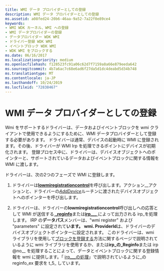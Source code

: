 ```yaml
---
title: WMI データ プロバイダーとしての登録
description: WMI データ プロバイダーとしての登録
ms.assetid: a08fed24-20b6-46aa-9a52-7a22f0e89ce4
keywords:
- WMI WDK カーネル、WMI への登録
- WMI データプロバイダーの登録
- データプロバイダー WDK WMI
- ドライバー登録 WDK WMI
- イベントブロック WDK WMI
- WDK WMI をブロックする
ms.date: 06/16/2017
ms.localizationpriority: medium
ms.openlocfilehash: f128523fc91a06c62d7f7159a8a66e879eeda642
ms.sourcegitcommit: 4b7a6ac7c68e6ad6f27da5d1dc4deabd5d34b748
ms.translationtype: MT
ms.contentlocale: ja-JP
ms.lasthandoff: 10/24/2019
ms.locfileid: "72838467"
---
```

# <a name="registering-as-a-wmi-data-provider"></a>WMI データ プロバイダーとしての登録





Wmi をサポートするドライバーは、データおよびイベントブロックを wmi クライアントで使用できるようにするために、WMI データプロバイダーとして登録する必要があります。 ドライバーは通常、デバイスの起動時に WMI に登録されます。その後、ドライバーが WMI Irp を処理できるポイントにデバイスが初期化されます。 登録プロセス中に、ドライバーは、デバイスオブジェクトへのポインターと、サポートされているデータおよびイベントブロックに関する情報を WMI に渡します。

ドライバーは、次の2つのフェーズで WMI に登録します。

1.  ドライバーは[**Iowmiregistrationcontrol**](https://docs.microsoft.com/windows-hardware/drivers/ddi/wdm/nf-wdm-iowmiregistrationcontrol)を呼び出します。アクション\_\_アクションと、ドライバーの[*AddDevice*](https://docs.microsoft.com/windows-hardware/drivers/ddi/wdm/nc-wdm-driver_add_device)ルーチンに渡されたデバイスオブジェクトへのポインターを呼び出します。

2.  ドライバーは、ドライバーの**Iowmiregistrationcontrol**呼び出しへの応答として WMI が送信する[ **\_reginfo**](https://docs.microsoft.com/windows-hardware/drivers/kernel/irp-mn-reginfo)または[**irp\_\_\_** ](https://docs.microsoft.com/windows-hardware/drivers/kernel/irp-mn-reginfo-ex)によって出力される irp\_を処理します。 IRP の**データパス**メンバーは、"wmi register" および "parameters" に設定されて**います。 wmi. ProviderId**は、ドライバーのデバイスオブジェクトポインターに設定されます。 このドライバーは、wmi ライブラリを使用して[ブロックを登録する](using-the-wmi-library-to-register-blocks.md)方法に関するページで説明されているように wmi ライブラリを使用するか、または**irp\_の\_Reginfo**または irp @no__ を処理することによって、データとイベントブロックに関する登録情報を wmi に提供します。「 [irp\_\_\_の処理](handling-irp-mn-reginfo-and-irp-mn-reginfo-ex-to-register-blocks.md)」で説明されているように\_の reginfo\_ex 要求を t_5_ しています。

 

 




